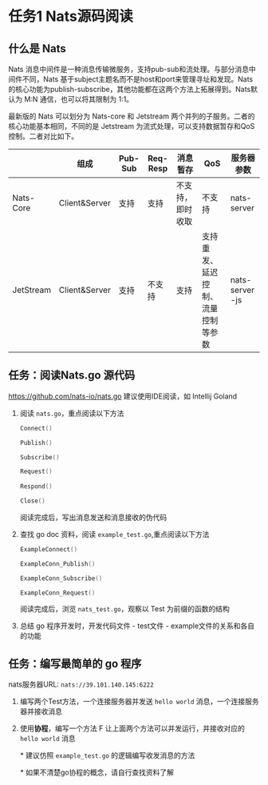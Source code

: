 # 任务1 Nats源码阅读

## 什么是 Nats

Nats 消息中间件是一种消息传输微服务，支持pub-sub和流处理。与部分消息中间件不同，Nats 基于subject主题名而不是host和port来管理寻址和发现。Nats的核心功能为publish-subscribe，其他功能都在这两个方法上拓展得到。Nats默认为 M:N 通信，也可以将其限制为 1:1。

最新版的 Nats 可以划分为 Nats-core 和 Jetstream 两个并列的子服务。二者的核心功能基本相同，不同的是 Jetstream 为流式处理，可以支持数据暂存和QoS控制。二者对比如下。

|           | 组成            | Pub-Sub | Req-Resp | 消息暂存     | QoS               | 服务器参数           |
|-----------|---------------|---------|----------|----------|-------------------|-----------------|
| Nats-Core | Client&Server | 支持      | 支持       | 不支持，即时收取 | 不支持               | nats-server     |
| JetStream | Client&Server | 支持      | 不支持      | 支持       | 支持重发、延迟控制、流量控制等参数 | nats-server -js |

## 任务：阅读Nats.go 源代码

https://github.com/nats-io/nats.go
建议使用IDE阅读，如 Intellij Goland

1. 阅读 `nats.go`，重点阅读以下方法

   ``` go
   Connect()
   
   Publish()
   
   Subscribe()
   
   Request()
    
   Respond()
   
   Close()
   ```

    阅读完成后，写出消息发送和消息接收的伪代码

2. 查找 go doc 资料，阅读 `example_test.go`,重点阅读以下方法

    ``` go
    ExampleConnect()

    ExampleConn_Publish()

    ExampleConn_Subscribe()

    ExampleConn_Request()
    ```

    阅读完成后，浏览 `nats_test.go`，观察以 Test 为前缀的函数的结构

3. 总结 go 程序开发时，开发代码文件 - test文件 - example文件的关系和各自的功能

## 任务：编写最简单的 go 程序

nats服务器URL: `nats://39.101.140.145:6222`

1. 编写两个Test方法，一个连接服务器并发送 `hello world` 消息，一个连接服务器并接收消息

2. 使用**协程**，编写一个方法 F 让上面两个方法可以并发运行，并接收对应的 `hello world` 消息

    \* 建议仿照 `example_test.go` 的逻辑编写收发消息的方法
    
    \* 如果不清楚go协程的概念，请自行查找资料了解
